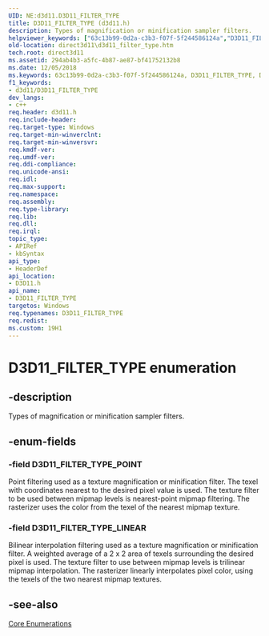 ```yaml
---
UID: NE:d3d11.D3D11_FILTER_TYPE
title: D3D11_FILTER_TYPE (d3d11.h)
description: Types of magnification or minification sampler filters.
helpviewer_keywords: ["63c13b99-0d2a-c3b3-f07f-5f244586124a","D3D11_FILTER_TYPE","D3D11_FILTER_TYPE enumeration [Direct3D 11]","D3D11_FILTER_TYPE_LINEAR","D3D11_FILTER_TYPE_POINT","d3d11/D3D11_FILTER_TYPE","d3d11/D3D11_FILTER_TYPE_LINEAR","d3d11/D3D11_FILTER_TYPE_POINT","direct3d11.d3d11_filter_type"]
old-location: direct3d11\d3d11_filter_type.htm
tech.root: direct3d11
ms.assetid: 294ab4b3-a5fc-4b87-ae87-bf41752132b8
ms.date: 12/05/2018
ms.keywords: 63c13b99-0d2a-c3b3-f07f-5f244586124a, D3D11_FILTER_TYPE, D3D11_FILTER_TYPE enumeration [Direct3D 11], D3D11_FILTER_TYPE_LINEAR, D3D11_FILTER_TYPE_POINT, d3d11/D3D11_FILTER_TYPE, d3d11/D3D11_FILTER_TYPE_LINEAR, d3d11/D3D11_FILTER_TYPE_POINT, direct3d11.d3d11_filter_type
f1_keywords:
- d3d11/D3D11_FILTER_TYPE
dev_langs:
- c++
req.header: d3d11.h
req.include-header: 
req.target-type: Windows
req.target-min-winverclnt: 
req.target-min-winversvr: 
req.kmdf-ver: 
req.umdf-ver: 
req.ddi-compliance: 
req.unicode-ansi: 
req.idl: 
req.max-support: 
req.namespace: 
req.assembly: 
req.type-library: 
req.lib: 
req.dll: 
req.irql: 
topic_type:
- APIRef
- kbSyntax
api_type:
- HeaderDef
api_location:
- D3D11.h
api_name:
- D3D11_FILTER_TYPE
targetos: Windows
req.typenames: D3D11_FILTER_TYPE
req.redist: 
ms.custom: 19H1
---
```


# D3D11_FILTER_TYPE enumeration


## -description


Types of magnification or minification sampler filters.


## -enum-fields




### -field D3D11_FILTER_TYPE_POINT

Point filtering used as a texture magnification or minification filter. The texel with coordinates nearest to the desired pixel value is used. The texture filter to be used between mipmap levels is nearest-point mipmap filtering. The rasterizer uses the color from the texel of the nearest mipmap texture. 


### -field D3D11_FILTER_TYPE_LINEAR

Bilinear interpolation filtering used as a texture magnification or minification filter. A weighted average of a 2 x 2 area of texels surrounding the desired pixel is used. The texture filter to use between mipmap levels is trilinear mipmap interpolation. The rasterizer linearly interpolates pixel color, using the texels of the two nearest mipmap textures. 


## -see-also




<a href="https://docs.microsoft.com/windows/desktop/direct3d11/d3d11-graphics-reference-d3d11-core-enums">Core Enumerations</a>
 

 

